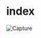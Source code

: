 # index
![Capture](https://user-images.githubusercontent.com/74536417/111268421-48663f00-8653-11eb-8bcd-b073be30d4dd.PNG)
